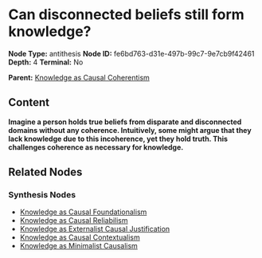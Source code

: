 # Can disconnected beliefs still form knowledge?

**Node Type:** antithesis
**Node ID:** fe6bd763-d31e-497b-99c7-9e7cb9f42461
**Depth:** 4
**Terminal:** No

**Parent:** [Knowledge as Causal Coherentism](knowledge-as-causal-coherentism-synthesis-7671abd0-4929-4401-aa49-8f09ede744e1.md)

## Content

**Imagine a person holds true beliefs from disparate and disconnected domains without any coherence. Intuitively, some might argue that they lack knowledge due to this incoherence, yet they hold truth. This challenges coherence as necessary for knowledge.**

## Related Nodes

### Synthesis Nodes

- [Knowledge as Causal Foundationalism](knowledge-as-causal-foundationalism-synthesis-48c5648c-b639-4ca3-85d7-df7e29ccc0c0.md)
- [Knowledge as Causal Reliabilism](knowledge-as-causal-reliabilism-synthesis-871fa28e-fb7b-4a4b-964b-b329c6d24652.md)
- [Knowledge as Externalist Causal Justification](knowledge-as-externalist-causal-justification-synthesis-093c32dc-8043-432c-a10b-f514f02e01b4.md)
- [Knowledge as Causal Contextualism](knowledge-as-causal-contextualism-synthesis-49d6a129-7933-43b6-987c-66d0d27b2228.md)
- [Knowledge as Minimalist Causalism](knowledge-as-minimalist-causalism-synthesis-f473a27b-28a2-4ab6-8bac-69f0e20e8dbb.md)
